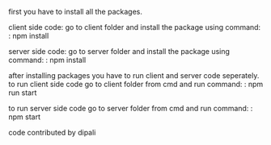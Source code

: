 first you have to install all the packages.

client side code: 
go to client folder and install the package using command:
: npm install

server side code: 
go to server folder and install the package using command:
: npm install

after installing packages you have to run client and server code seperately. 
to run client side code go to client folder from cmd and run command:
: npm run start

to run server side code go to server folder from cmd and run command:
: npm start

code contributed by dipali